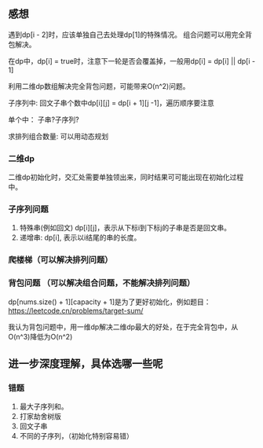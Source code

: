 ## 感想
遇到dp[i - 2]时，应该单独自己去处理dp[1]的特殊情况。
组合问题可以用完全背包解决。

在dp中，dp[i] = true时，注意下一轮是否会覆盖掉，一般用dp[i] = dp[i] || dp[i - 1]

利用二维dp数组解决完全背包问题，可能带来O(n^2)问题。

子序列中:
回文子串个数中dp[i][j] = dp[i + 1][j -1]，遍历顺序要注意


单个中： 子串?子序列? 


求排列组合数量: 可以用动态规划

### 二维dp
二维dp初始化时，交汇处需要单独领出来，同时结果可可能出现在初始化过程中。

### 子序列问题
1. 特殊串(例如回文) dp[i][j]，表示从下标i到下标j的子串是否是回文串。
2. 递增串: dp[i], 表示以i结尾的串的长度。

### 爬楼梯（可以解决排列问题）

### 背包问题 （可以解决组合问题，不能解决排列问题）
dp[nums.size() + 1][capacity + 1]是为了更好初始化，例如题目：https://leetcode.cn/problems/target-sum/

我认为背包问题中，用一维dp解决二维dp最大的好处，在于完全背包中，从O(n^3)降低为O(n^2)


## 进一步深度理解，具体选哪一些呢


### 错题
1. 最大子序列和。
2. 打家劫舍树版
3. 回文子串
4. 不同的子序列，（初始化特别容易错）